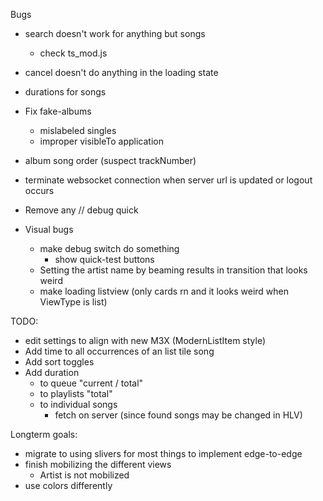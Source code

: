 Bugs
- search doesn't work for anything but songs
  - check ts_mod.js
- cancel doesn't do anything in the loading state
- durations for songs
- Fix fake-albums
  - mislabeled singles
  - improper visibleTo application
- album song order (suspect trackNumber)
- terminate websocket connection when server url is updated or logout occurs

- Remove any // debug quick

- Visual bugs
  - make debug switch do something
    - show quick-test buttons
  - Setting the artist name by beaming results in transition that looks weird
  - make loading listview (only cards rn and it looks weird when ViewType is list)

TODO:
- edit settings to align with new M3X (ModernListItem style)
- Add time to all occurrences of an list tile song
- Add sort toggles
- Add duration
  - to queue "current / total"
  - to playlists "total"
  - to individual songs
    - fetch on server (since found songs may be changed in HLV)

Longterm goals:
- migrate to using slivers for most things to implement edge-to-edge
- finish mobilizing the different views
  - Artist is not mobilized
- use colors differently